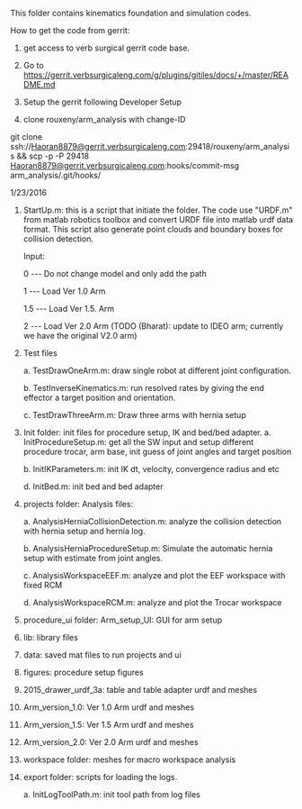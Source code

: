 This folder contains kinematics foundation and simulation codes.

How to get the code from gerrit:

1. get access to verb surgical gerrit code base.

2. Go to https://gerrit.verbsurgicaleng.com/g/plugins/gitiles/docs/+/master/README.md

3. Setup the gerrit following Developer Setup

4. clone rouxeny/arm_analysis with change-ID

git clone ssh://Haoran8879@gerrit.verbsurgicaleng.com:29418/rouxeny/arm_analysis && scp -p -P 29418 Haoran8879@gerrit.verbsurgicaleng.com:hooks/commit-msg arm_analysis/.git/hooks/

1/23/2016

1. StartUp.m: this is a script that initiate the folder. The code use "URDF.m" from matlab robotics toolbox and convert URDF file into matlab urdf data format. This script also generate point clouds and boundary boxes for collision detection.

   Input:

   0 --- Do not change model and only add the path

   1 --- Load Ver 1.0 Arm

   1.5 --- Load Ver 1.5. Arm

   2 --- Load Ver 2.0 Arm (TODO (Bharat): update to IDEO arm; currently we have the original V2.0 arm)

2. Test files

	a. TestDrawOneArm.m: draw single robot at different joint configuration.

	b. TestInverseKinematics.m: run resolved rates by giving the end effector a target position and orientation.
    
    c. TestDrawThreeArm.m: Draw three arms with hernia setup

3. Init folder: init files for procedure setup, IK and bed/bed adapter.
	a. InitProcedureSetup.m: get all the SW input and setup different procedure trocar, arm base, init guess of joint angles and target position

	b. InitIKParameters.m: init IK dt, velocity, convergence radius and etc

    d. InitBed.m: init bed and bed adapter

4. projects folder: Analysis files:

	a. AnalysisHerniaCollisionDetection.m: analyze the collision detection with hernia setup and hernia log.

	b. AnalysisHerniaProcedureSetup.m: Simulate the automatic hernia setup with estimate from joint angles.

	c. AnalysisWorkspaceEEF.m: analyze and plot the EEF workspace with fixed RCM

	d. AnalysisWorkspaceRCM.m: analyze and plot the Trocar workspace

5. procedure_ui folder: Arm_setup_UI: GUI for arm setup

6. lib: library files

7. data: saved mat files to run projects and ui

8. figures: procedure setup figures

9. 2015_drawer_urdf_3a: table and table adapter urdf and meshes

10. Arm_version_1.0: Ver 1.0 Arm urdf and meshes

11. Arm_version_1.5: Ver 1.5 Arm urdf and meshes

12. Arm_version_2.0: Ver 2.0 Arm urdf and meshes

13. workspace folder: meshes for macro workspace analysis

14. export folder: scripts for loading the logs.

	a. InitLogToolPath.m: init tool path from log files
